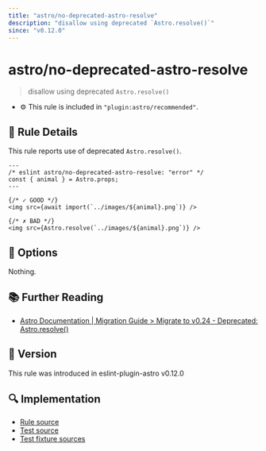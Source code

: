 ```yaml
---
title: "astro/no-deprecated-astro-resolve"
description: "disallow using deprecated `Astro.resolve()`"
since: "v0.12.0"
---
```


# astro/no-deprecated-astro-resolve

> disallow using deprecated `Astro.resolve()`

- :gear: This rule is included in `"plugin:astro/recommended"`.

## :book: Rule Details

This rule reports use of deprecated `Astro.resolve()`.

<ESLintCodeBlock>

<!--eslint-skip-->

```astro
---
/* eslint astro/no-deprecated-astro-resolve: "error" */
const { animal } = Astro.props;
---

{/* ✓ GOOD */}
<img src={await import(`../images/${animal}.png`)} />

{/* ✗ BAD */}
<img src={Astro.resolve(`../images/${animal}.png`)} />
```

</ESLintCodeBlock>

## :wrench: Options

Nothing.

## :books: Further Reading

- [Astro Documentation | Migration Guide > Migrate to v0.24 - Deprecated: Astro.resolve()](https://astro.build/deprecated/resolve)

## :rocket: Version

This rule was introduced in eslint-plugin-astro v0.12.0

## :mag: Implementation

- [Rule source](https://github.com/ota-meshi/eslint-plugin-astro/blob/main/src/rules/no-deprecated-astro-resolve.ts)
- [Test source](https://github.com/ota-meshi/eslint-plugin-astro/blob/main/tests/src/rules/no-deprecated-astro-resolve.ts)
- [Test fixture sources](https://github.com/ota-meshi/eslint-plugin-astro/tree/main/tests/fixtures/rules/no-deprecated-astro-resolve)
